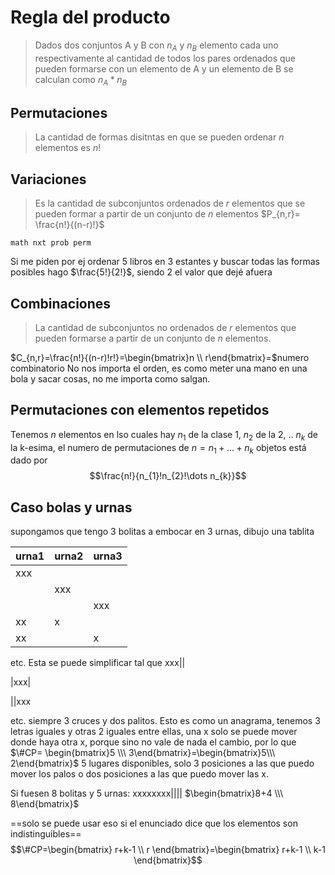 # Regla del producto
> Dados dos conjuntos A y B con $n_A$ y $n_B$ elemento cada uno respectivamente al cantidad de todos los pares ordenados que pueden formarse con un elemento de A y un elemento de B se calculan como $n_{A}*n_{B}$

## Permutaciones
> La cantidad de formas disitntas en que se pueden ordenar $n$ elementos es $n!$


## Variaciones
> Es la cantidad de subconjuntos ordenados de $r$ elementos que se pueden formar a partir de un conjunto de $n$ elementos $P_{n,r}= \frac{n!}{(n-r)!}$

`math nxt prob perm`

Si me piden por ej ordenar 5 libros en 3 estantes y buscar todas las formas posibles hago $\frac{5!}{2!}$, siendo 2 el valor que dejé afuera

## Combinaciones 
> La cantidad de subconjuntos no ordenados de $r$ elementos que pueden formarse a partir de un conjunto de $n$ elementos. 

$C_{n,r}=\frac{n!}{(n-r)!r!}=\begin{bmatrix}n \\ r\end{bmatrix}=$numero combinatorio
No nos importa el orden, es como meter una mano en una bola y sacar cosas, no me importa como salgan.

## Permutaciones con elementos repetidos
Tenemos $n$ elementos en lso cuales hay $n_{1}$ de la clase 1, $n_{2}$ de la 2, .. $n_{k}$ de la k-esima, el numero de permutaciones de $n = n_1 +...+n_k$ objetos está dado por 
$$\frac{n!}{n_{1}!n_{2}!\dots n_{k}}$$

## Caso bolas y urnas
supongamos que tengo 3 bolitas a embocar en 3 urnas, dibujo una tablita

| urna1 | urna2 | urna3 |
| ----- | ----- | ----- |
| xxx   |       |       |
|       | xxx   |       |
|       |       | xxx   |
| xx    | x     |       |
| xx    |       | x     |

etc. Esta se puede simplificar tal que 
xxx||

|xxx|

||xxx

etc. 
siempre 3 cruces y dos palitos.
Esto es como un anagrama, tenemos 3 letras iguales y otras 2 iguales entre ellas, una x solo se puede mover donde haya otra x, porque sino no vale de nada el cambio, por lo que 
$\#CP= \begin{bmatrix}5 \\\ 3\end{bmatrix}=\begin{bmatrix}5\\\ 2\end{bmatrix}$
5 lugares disponibles, solo 3 posiciones a las que puedo mover los palos o dos posiciones a las que puedo mover las x.

Si fuesen 8 bolitas y 5 urnas: xxxxxxxx|||| $\begin{bmatrix}8+4 \\\ 8\end{bmatrix}$

==solo se puede usar eso si el enunciado dice que los elementos son indistinguibles==
$$\#CP=\begin{bmatrix}
r+k-1 \\
r
\end{bmatrix}=\begin{bmatrix}
r+k-1 \\
k-1
\end{bmatrix}$$